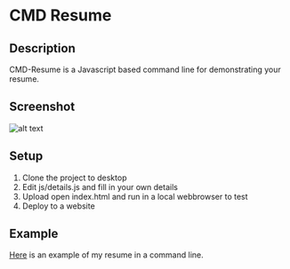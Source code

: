# CMD Resume
## Description
CMD-Resume is a Javascript based command line for demonstrating your resume.
## Screenshot
![alt text](https://s3-ap-southeast-2.amazonaws.com/bbody-images/github/cmd-resume/cmd-resume.png
 "CMD Resume Screenshot")

## Setup
1. Clone the project to desktop
2. Edit js/details.js and fill in your own details
5. Upload open index.html and run in a local webbrowser to test
6. Deploy to a website

## Example
[Here](http://cmd-resume.s3-ap-southeast-2.amazonaws.com/index.html) is an example of my resume in a command line.
